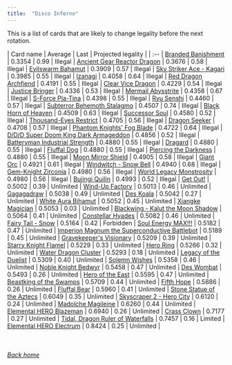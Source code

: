 ```yaml
---
title:  "Disco Inferno"
---
```


This is a list of cards that are likely to change legality before the next rotation.

| Card name | Average | Last | Projected legality |
| :-- |
[Branded Banishment](https://db.ygoprodeck.com/card/?search=Branded%20Banishment) | 0.3354 | 0.99 | Illegal |
[Ancient Gear Reactor Dragon](https://db.ygoprodeck.com/card/?search=Ancient%20Gear%20Reactor%20Dragon) | 0.3676 | 0.58 | Illegal |
[Evilswarm Bahamut](https://db.ygoprodeck.com/card/?search=Evilswarm%20Bahamut) | 0.3909 | 0.57 | Illegal |
[Sky Striker Ace - Kagari](https://db.ygoprodeck.com/card/?search=Sky%20Striker%20Ace%20-%20Kagari) | 0.3985 | 0.55 | Illegal |
[Izanagi](https://db.ygoprodeck.com/card/?search=Izanagi) | 0.4058 | 0.64 | Illegal |
[Red Dragon Archfiend](https://db.ygoprodeck.com/card/?search=Red%20Dragon%20Archfiend) | 0.4191 | 0.55 | Illegal |
[Clear Vice Dragon](https://db.ygoprodeck.com/card/?search=Clear%20Vice%20Dragon) | 0.4229 | 0.54 | Illegal |
[Justice Bringer](https://db.ygoprodeck.com/card/?search=Justice%20Bringer) | 0.4336 | 0.53 | Illegal |
[Mermail Abysstrite](https://db.ygoprodeck.com/card/?search=Mermail%20Abysstrite) | 0.4358 | 0.67 | Illegal |
[S-Force Pla-Tina](https://db.ygoprodeck.com/card/?search=S-Force%20Pla-Tina) | 0.4398 | 0.55 | Illegal |
[Ryu Senshi](https://db.ygoprodeck.com/card/?search=Ryu%20Senshi) | 0.4460 | 0.57 | Illegal |
[Subterror Behemoth Stalagmo](https://db.ygoprodeck.com/card/?search=Subterror%20Behemoth%20Stalagmo) | 0.4507 | 0.74 | Illegal |
[Black Horn of Heaven](https://db.ygoprodeck.com/card/?search=Black%20Horn%20of%20Heaven) | 0.4509 | 0.63 | Illegal |
[Successor Soul](https://db.ygoprodeck.com/card/?search=Successor%20Soul) | 0.4580 | 0.52 | Illegal |
[Thousand-Eyes Restrict](https://db.ygoprodeck.com/card/?search=Thousand-Eyes%20Restrict) | 0.4705 | 0.56 | Illegal |
[Dragon Seeker](https://db.ygoprodeck.com/card/?search=Dragon%20Seeker) | 0.4708 | 0.57 | Illegal |
[Phantom Knights' Fog Blade](https://db.ygoprodeck.com/card/?search=Phantom%20Knights'%20Fog%20Blade) | 0.4722 | 0.64 | Illegal |
[D/D/D Super Doom King Dark Armageddon](https://db.ygoprodeck.com/card/?search=D/D/D%20Super%20Doom%20King%20Dark%20Armageddon) | 0.4856 | 0.52 | Illegal |
[Batteryman Industrial Strength](https://db.ygoprodeck.com/card/?search=Batteryman%20Industrial%20Strength) | 0.4880 | 0.55 | Illegal |
[Dragard](https://db.ygoprodeck.com/card/?search=Dragard) | 0.4880 | 0.55 | Illegal |
[Fluffal Dog](https://db.ygoprodeck.com/card/?search=Fluffal%20Dog) | 0.4880 | 0.55 | Illegal |
[Piercing the Darkness](https://db.ygoprodeck.com/card/?search=Piercing%20the%20Darkness) | 0.4880 | 0.55 | Illegal |
[Moon Mirror Shield](https://db.ygoprodeck.com/card/?search=Moon%20Mirror%20Shield) | 0.4905 | 0.58 | Illegal |
[Giant Orc](https://db.ygoprodeck.com/card/?search=Giant%20Orc) | 0.4921 | 0.61 | Illegal |
[Windwitch - Snow Bell](https://db.ygoprodeck.com/card/?search=Windwitch%20-%20Snow%20Bell) | 0.4940 | 0.68 | Illegal |
[Gem-Knight Zirconia](https://db.ygoprodeck.com/card/?search=Gem-Knight%20Zirconia) | 0.4980 | 0.56 | Illegal |
[World Legacy Monstrosity](https://db.ygoprodeck.com/card/?search=World%20Legacy%20Monstrosity) | 0.4980 | 0.56 | Illegal |
[Bujingi Quilin](https://db.ygoprodeck.com/card/?search=Bujingi%20Quilin) | 0.4993 | 0.52 | Illegal |
[Get Out!](https://db.ygoprodeck.com/card/?search=Get%20Out!) | 0.5002 | 0.39 | Unlimited |
[Wind-Up Factory](https://db.ygoprodeck.com/card/?search=Wind-Up%20Factory) | 0.5013 | 0.46 | Unlimited |
[Gagagadraw](https://db.ygoprodeck.com/card/?search=Gagagadraw) | 0.5038 | 0.49 | Unlimited |
[Des Koala](https://db.ygoprodeck.com/card/?search=Des%20Koala) | 0.5042 | 0.27 | Unlimited |
[White Aura Bihamut](https://db.ygoprodeck.com/card/?search=White%20Aura%20Bihamut) | 0.5052 | 0.45 | Unlimited |
[Xiangke Magician](https://db.ygoprodeck.com/card/?search=Xiangke%20Magician) | 0.5053 | 0.03 | Unlimited |
[Blackwing - Kalut the Moon Shadow](https://db.ygoprodeck.com/card/?search=Blackwing%20-%20Kalut%20the%20Moon%20Shadow) | 0.5064 | 0.41 | Unlimited |
[Constellar Hyades](https://db.ygoprodeck.com/card/?search=Constellar%20Hyades) | 0.5082 | 0.46 | Unlimited |
[Fairy Tail - Snow](https://db.ygoprodeck.com/card/?search=Fairy%20Tail%20-%20Snow) | 0.5164 | 0.42 | Forbidden |
[Soul Energy MAX!!!](https://db.ygoprodeck.com/card/?search=Soul%20Energy%20MAX!!!) | 0.5182 | 0.47 | Unlimited |
[Imperion Magnum the Superconductive Battlebot](https://db.ygoprodeck.com/card/?search=Imperion%20Magnum%20the%20Superconductive%20Battlebot) | 0.5189 | 0.45 | Unlimited |
[Gravekeeper's Visionary](https://db.ygoprodeck.com/card/?search=Gravekeeper's%20Visionary) | 0.5209 | 0.39 | Unlimited |
[Starry Knight Flamel](https://db.ygoprodeck.com/card/?search=Starry%20Knight%20Flamel) | 0.5229 | 0.33 | Unlimited |
[Hero Ring](https://db.ygoprodeck.com/card/?search=Hero%20Ring) | 0.5266 | 0.32 | Unlimited |
[Water Dragon Cluster](https://db.ygoprodeck.com/card/?search=Water%20Dragon%20Cluster) | 0.5293 | 0.18 | Unlimited |
[Legacy of the Duelist](https://db.ygoprodeck.com/card/?search=Legacy%20of%20the%20Duelist) | 0.5309 | 0.40 | Unlimited |
[Solemn Wishes](https://db.ygoprodeck.com/card/?search=Solemn%20Wishes) | 0.5358 | 0.46 | Unlimited |
[Noble Knight Bedwyr](https://db.ygoprodeck.com/card/?search=Noble%20Knight%20Bedwyr) | 0.5458 | 0.47 | Unlimited |
[Des Wombat](https://db.ygoprodeck.com/card/?search=Des%20Wombat) | 0.5493 | 0.26 | Unlimited |
[Hero of the East](https://db.ygoprodeck.com/card/?search=Hero%20of%20the%20East) | 0.5595 | 0.47 | Unlimited |
[Beastking of the Swamps](https://db.ygoprodeck.com/card/?search=Beastking%20of%20the%20Swamps) | 0.5709 | 0.44 | Unlimited |
[Fifth Hope](https://db.ygoprodeck.com/card/?search=Fifth%20Hope) | 0.5886 | 0.26 | Unlimited |
[Fluffal Bear](https://db.ygoprodeck.com/card/?search=Fluffal%20Bear) | 0.5960 | 0.41 | Unlimited |
[Stone Statue of the Aztecs](https://db.ygoprodeck.com/card/?search=Stone%20Statue%20of%20the%20Aztecs) | 0.6049 | 0.35 | Unlimited |
[Skyscraper 2 - Hero City](https://db.ygoprodeck.com/card/?search=Skyscraper%202%20-%20Hero%20City) | 0.6120 | 0.24 | Unlimited |
[Madolche Magileine](https://db.ygoprodeck.com/card/?search=Madolche%20Magileine) | 0.6260 | 0.44 | Unlimited |
[Elemental HERO Blazeman](https://db.ygoprodeck.com/card/?search=Elemental%20HERO%20Blazeman) | 0.6940 | 0.26 | Unlimited |
[Crass Clown](https://db.ygoprodeck.com/card/?search=Crass%20Clown) | 0.7177 | 0.27 | Unlimited |
[Tidal, Dragon Ruler of Waterfalls](https://db.ygoprodeck.com/card/?search=Tidal,%20Dragon%20Ruler%20of%20Waterfalls) | 0.7457 | 0.16 | Limited |
[Elemental HERO Electrum](https://db.ygoprodeck.com/card/?search=Elemental%20HERO%20Electrum) | 0.8424 | 0.25 | Unlimited |

<br>

###### [Back home](index)